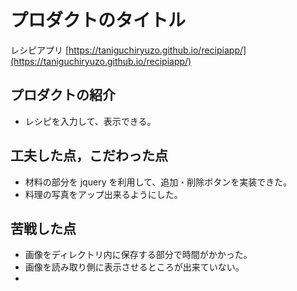 # プロダクトのタイトル

レシピアプリ
[https://taniguchiryuzo.github.io/recipiapp/](https://taniguchiryuzo.github.io/recipiapp/)

## プロダクトの紹介

- レシピを入力して、表示できる。

## 工夫した点，こだわった点

- 材料の部分を jquery を利用して、追加・削除ボタンを実装できた。
- 料理の写真をアップ出来るようにした。

## 苦戦した点

- 画像をディレクトリ内に保存する部分で時間がかかった。
- 画像を読み取り側に表示させるところが出来ていない。
-
